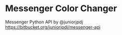# Messenger Color Changer

Messenger Python API by @juniorjpdj
https://bitbucket.org/juniorjpdj/messenger-api